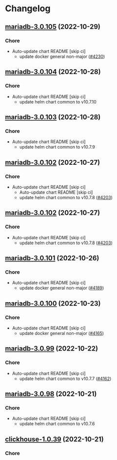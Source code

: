 # Changelog



## [mariadb-3.0.105](https://github.com/truecharts/charts/compare/mariadb-3.0.104...mariadb-3.0.105) (2022-10-29)

### Chore

- Auto-update chart README [skip ci]
  - update docker general non-major ([#4230](https://github.com/truecharts/charts/issues/4230))




## [mariadb-3.0.104](https://github.com/truecharts/charts/compare/mariadb-3.0.103...mariadb-3.0.104) (2022-10-28)

### Chore

- Auto-update chart README [skip ci]
  - update helm chart common to v10.7.10




## [mariadb-3.0.103](https://github.com/truecharts/charts/compare/mariadb-3.0.102...mariadb-3.0.103) (2022-10-28)

### Chore

- Auto-update chart README [skip ci]
  - update helm chart common to v10.7.9




## [mariadb-3.0.102](https://github.com/truecharts/charts/compare/mariadb-3.0.101...mariadb-3.0.102) (2022-10-27)

### Chore

- Auto-update chart README [skip ci]
  - Auto-update chart README [skip ci]
  - update helm chart common to v10.7.8 ([#4203](https://github.com/truecharts/charts/issues/4203))




## [mariadb-3.0.102](https://github.com/truecharts/charts/compare/mariadb-3.0.101...mariadb-3.0.102) (2022-10-27)

### Chore

- Auto-update chart README [skip ci]
  - update helm chart common to v10.7.8 ([#4203](https://github.com/truecharts/charts/issues/4203))




## [mariadb-3.0.101](https://github.com/truecharts/charts/compare/mariadb-3.0.100...mariadb-3.0.101) (2022-10-26)

### Chore

- Auto-update chart README [skip ci]
  - update docker general non-major ([#4189](https://github.com/truecharts/charts/issues/4189))




## [mariadb-3.0.100](https://github.com/truecharts/charts/compare/mariadb-3.0.99...mariadb-3.0.100) (2022-10-23)

### Chore

- Auto-update chart README [skip ci]
  - update docker general non-major ([#4165](https://github.com/truecharts/charts/issues/4165))




## [mariadb-3.0.99](https://github.com/truecharts/charts/compare/mariadb-3.0.98...mariadb-3.0.99) (2022-10-22)

### Chore

- Auto-update chart README [skip ci]
  - update helm chart common to v10.7.7 ([#4162](https://github.com/truecharts/charts/issues/4162))




## [mariadb-3.0.98](https://github.com/truecharts/charts/compare/mariadb-3.0.97...mariadb-3.0.98) (2022-10-21)

### Chore

- Auto-update chart README [skip ci]
  - update helm chart common to v10.7.6




## [clickhouse-1.0.39](https://github.com/truecharts/charts/compare/clickhouse-1.0.38...clickhouse-1.0.39) (2022-10-21)

### Chore

